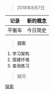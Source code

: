 > 2018年8月7日

|记录|新的概念|
|--- |-------|
|平衡车|今日简史|

> **探索**

1. 学习架构
3. 搭建环境
3. 查询练习

> 疑问

[探索][1]


  [1]: https://www.baidu.com
